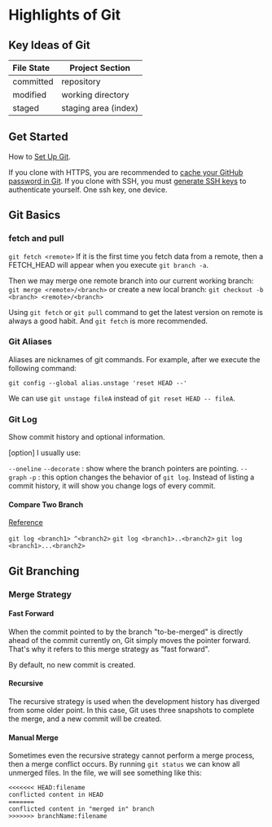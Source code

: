 # Highlights of Git

## Key Ideas of Git

| File State | Project Section      |
| :--------- | -------------------- |
| committed  | repository           |
| modified   | working directory    |
| staged     | staging area (index) |

## Get Started

How to [Set Up Git](https://help.github.com/articles/set-up-git/).

If you clone with HTTPS, you are recommended to [cache your GitHub password in Git](https://help.github.com/articles/caching-your-github-password-in-git/).
If you clone with SSH, you must [generate SSH keys](https://help.github.com/articles/generating-a-new-ssh-key-and-adding-it-to-the-ssh-agent/) to authenticate yourself. One ssh key, one device.

## Git Basics

### fetch and pull

`git fetch <remote>`
If it is the first time you fetch data from a remote, then a FETCH_HEAD will appear when you execute `git branch -a`.

Then we may merge one remote branch into our current working branch:
`git merge <remote>/<branch>`
or create a new local branch:
`git checkout -b <branch> <remote>/<branch>`

Using `git fetch` or `git pull` command to get the latest version on remote is always a good habit. And `git fetch` is more recommended.

### Git Aliases

Aliases are nicknames of git commands. For example, after we execute the following command:

	git config --global alias.unstage 'reset HEAD --'

We can use `git unstage fileA` instead of `git reset HEAD -- fileA`.

### Git Log

Show commit history and optional information.

[option] I usually use:

`--oneline`
`--decorate` : show where the branch pointers are pointing.
`--graph`
`-p` : this option changes the behavior of `git log`. Instead of listing a commit history, it will show you change logs of every commit.

#### Compare Two Branch

[Reference](http://blog.csdn.net/u011240877/article/details/52586664)

`git log <branch1> ^<branch2>`
`git log <branch1>..<branch2>`
`git log <branch1>...<branch2>`

## Git Branching

### Merge Strategy

#### Fast Forward

When the commit pointed to by the branch "to-be-merged" is directly ahead of the commit currently on, Git simply moves the pointer forward. That's why it refers to this merge strategy as "fast forward".

By default, no new commit is created.

#### Recursive

The recursive strategy is used when the development history has diverged from some older point. In this case, Git uses three snapshots to complete the merge, and a new commit will be created.

#### Manual Merge

Sometimes even the recursive strategy cannot perform a merge process, then a merge conflict occurs. By running `git status` we can know all unmerged files. In the file, we will see something like this:

	<<<<<<< HEAD:filename
	conflicted content in HEAD
	=======
	conflicted content in "merged in" branch
	>>>>>>> branchName:filename

